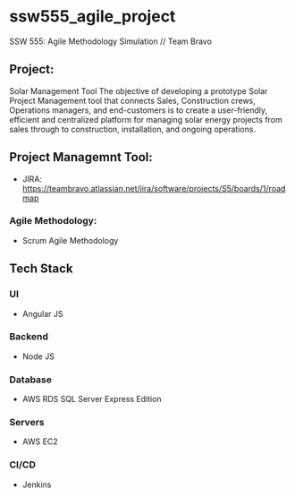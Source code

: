 # ssw555_agile_project
SSW 555: Agile Methodology Simulation // Team Bravo

## Project: 
Solar Management Tool
The objective of developing a prototype Solar Project Management tool that connects Sales, Construction crews, Operations managers, and end-customers is to create a user-friendly, efficient and centralized platform for managing solar energy projects from sales through to construction, installation, and ongoing operations.

## Project Managemnt Tool: 
- JIRA: https://teambravo.atlassian.net/jira/software/projects/S5/boards/1/roadmap

### Agile Methodology:
- Scrum Agile Methodology

## Tech Stack
### UI
- Angular JS

### Backend
- Node JS

### Database
- AWS RDS SQL Server Express Edition

### Servers
- AWS EC2

### CI/CD
- Jenkins
